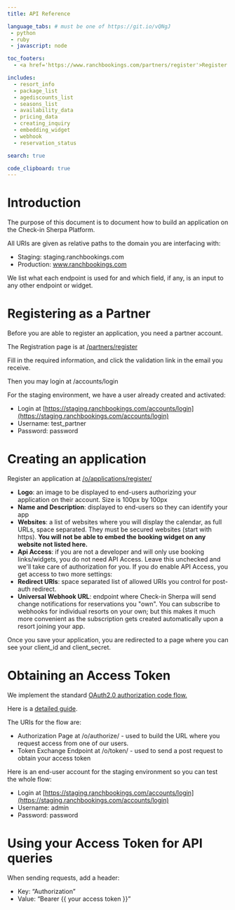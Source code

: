 ```yaml
---
title: API Reference

language_tabs: # must be one of https://git.io/vQNgJ
 - python
 - ruby
 - javascript: node

toc_footers:
  - <a href='https://www.ranchbookings.com/partners/register'>Register as a partner</a>

includes:
  - resort_info
  - package_list
  - agediscounts_list
  - seasons_list
  - availability_data
  - pricing_data
  - creating_inquiry
  - embedding_widget
  - webhook
  - reservation_status

search: true

code_clipboard: true
---
```

# Introduction

The purpose of this document is to document how to build an application on the Check-in Sherpa Platform.

All URIs are given as relative paths to the domain you are interfacing with:



*   Staging: staging.ranchbookings.com
*   Production: www.ranchbookings.com

We list what each endpoint is used for and which field, if any, is an input to any other endpoint or widget.


# Registering as a Partner

Before you are able to register an application, you need a partner account.

The Registration page is at [/partners/register](https://staging.ranchbookings.com/partners/register/)

Fill in the required information, and click the validation link in the email you receive.

Then you may login at /accounts/login

For the staging environment, we have a user already created and activated:



*   Login at [https://staging.ranchbookings.com/accounts/login](https://staging.ranchbookings.com/accounts/login)
*   Username: test_partner
*   Password: password


# Creating an application

Register an application at [/o/applications/register/](https://staging.ranchbookings.com/o/applications/register/)



*   **Logo**: an image to be displayed to end-users authorizing your application on their account. Size is 100px by 100px
*   **Name and Description**: displayed to end-users so they can identify your app
*   **Websites**: a list of websites where you will display the calendar, as full URLs, space separated. They must be secured websites (start with https). **You will not be able to embed the booking widget on any website not listed here.**
*   **Api Access**: if you are not a developer and will only use booking links/widgets, you do not need API Access. Leave this unchecked and we'll take care of authorization for you. If you do enable API Access, you get access to two more settings:
*   **Redirect URIs**: space separated list of allowed URIs you control for post-auth redirect.
*   **Universal Webhook URL**: endpoint where Check-in Sherpa will send change notifications for reservations you "own". You can subscribe to webhooks for individual resorts on your own; but this makes it much more convenient as the subscription gets created automatically upon a resort joining your app.

Once you save your application, you are redirected to a page where you can see your client_id and client_secret.


# Obtaining an Access Token

We implement the standard [OAuth2.0 authorization code flow.](https://oauth.net/2/grant-types/authorization-code/)

Here is a [detailed guide](https://developer.okta.com/blog/2018/04/10/oauth-authorization-code-grant-type).

The URIs for the flow are:



*   Authorization Page at /o/authorize/ - used to build the URL where you request access from one of our users.
*   Token Exchange Endpoint at /o/token/ - used to send a post request to obtain your access token

Here is an end-user account for the staging environment so you can test the whole flow:



*   Login at [https://staging.ranchbookings.com/accounts/login](https://staging.ranchbookings.com/accounts/login)
*   Username: admin
*   Password: password


# Using your Access Token for API queries

When sending requests, add a header:



*   Key: “Authorization”
*   Value: “Bearer {{ your access token }}”
